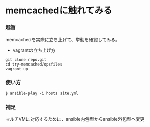 # memcachedに触れてみる

### 趣旨

memcachedを実際に立ち上げて、挙動を確認してみる。


+ vagrantの立ち上げ方

```
git clone repo.git
cd try-memcached/opsfiles
vagrant up
```


### 使い方 

```
$ ansible-play -i hosts site.yml
```


### 補足

マルチVMに対応するために、ansible内包型からansible外包型へ変更
